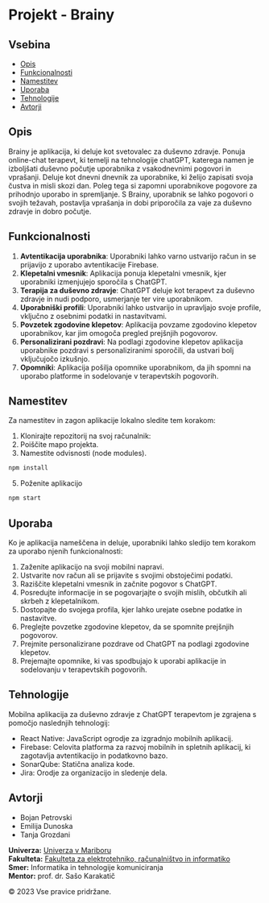 # Projekt - Brainy
## Vsebina

- [Opis](#opis)
- [Funkcionalnosti](#funkcionalnosti)
- [Namestitev](#namestitev)
- [Uporaba](#uporaba)
- [Tehnologije](#tehnologije)
- [Avtorji](#avtorji)

## Opis

Brainy je aplikacija, ki deluje kot svetovalec za duševno zdravje. Ponuja online-chat terapevt, ki temelji na tehnologije chatGPT, katerega namen je izboljšati duševno počutje uporabnika z vsakodnevnimi pogovori in vprašanji. Deluje kot dnevni dnevnik za uporabnike, ki želijo zapisati svoja čustva in misli skozi dan. Poleg tega si zapomni uporabnikove pogovore za prihodnjo uporabo in spremljanje. S Brainy, uporabnik se lahko pogovori o svojih težavah, postavlja vprašanja in dobi priporočila za vaje za duševno zdravje in dobro počutje.

## Funkcionalnosti

1. **Avtentikacija uporabnika**: Uporabniki lahko varno ustvarijo račun in se prijavijo z uporabo avtentikacije Firebase.
2. **Klepetalni vmesnik**: Aplikacija ponuja klepetalni vmesnik, kjer uporabniki izmenjujejo sporočila s ChatGPT.
3. **Terapija za duševno zdravje**: ChatGPT deluje kot terapevt za duševno zdravje in nudi podporo, usmerjanje ter vire uporabnikom.
4. **Uporabniški profili**: Uporabniki lahko ustvarijo in upravljajo svoje profile, vključno z osebnimi podatki in nastavitvami.
5. **Povzetek zgodovine klepetov**: Aplikacija povzame zgodovino klepetov uporabnikov, kar jim omogoča pregled prejšnjih pogovorov.
6. **Personalizirani pozdravi**: Na podlagi zgodovine klepetov aplikacija uporabnike pozdravi s personaliziranimi sporočili, da ustvari bolj vključujočo izkušnjo.
7. **Opomniki**: Aplikacija pošilja opomnike uporabnikom, da jih spomni na uporabo platforme in sodelovanje v terapevtskih pogovorih.

## Namestitev

Za namestitev in zagon aplikacije lokalno sledite tem korakom:

1. Klonirajte repozitorij na svoj računalnik:
2. Poiščite mapo projekta.
3. Namestite odvisnosti (node modules).
```javascript
npm install
```
5. Poženite aplikacijo
```javascript
npm start
```

## Uporaba

Ko je aplikacija nameščena in deluje, uporabniki lahko sledijo tem korakom za uporabo njenih funkcionalnosti:

1. Zaženite aplikacijo na svoji mobilni napravi.
2. Ustvarite nov račun ali se prijavite s svojimi obstoječimi podatki.
3. Raziščite klepetalni vmesnik in začnite pogovor s ChatGPT.
4. Posredujte informacije in se pogovarjajte o svojih mislih, občutkih ali skrbeh z klepetalnikom.
5. Dostopajte do svojega profila, kjer lahko urejate osebne podatke in nastavitve.
6. Preglejte povzetke zgodovine klepetov, da se spomnite prejšnjih pogovorov.
7. Prejmite personalizirane pozdrave od ChatGPT na podlagi zgodovine klepetov.
8. Prejemajte opomnike, ki vas spodbujajo k uporabi aplikacije in sodelovanju v terapevtskih pogovorih.

## Tehnologije

Mobilna aplikacija za duševno zdravje z ChatGPT terapevtom je zgrajena s pomočjo naslednjih tehnologij:

- React Native: JavaScript ogrodje za izgradnjo mobilnih aplikacij.
- Firebase: Celovita platforma za razvoj mobilnih in spletnih aplikacij, ki zagotavlja avtentikacijo in podatkovno bazo.
- SonarQube: Statična analiza kode.
- Jira: Orodje za organizacijo in sledenje dela.

## Avtorji
- Bojan Petrovski
- Emilija Dunoska
- Tanja Grozdani

**Univerza:** [Univerza v Mariboru](https://www.um.si/en/home-page/) </br>
**Fakulteta:** [Fakulteta za elektrotehniko, računalništvo in informatiko](https://feri.um.si/) </br>
**Smer:** Informatika in tehnologije komuniciranja </br>
**Mentor:** prof. dr. Sašo Karakatič

&copy; 2023 Vse pravice pridržane.
